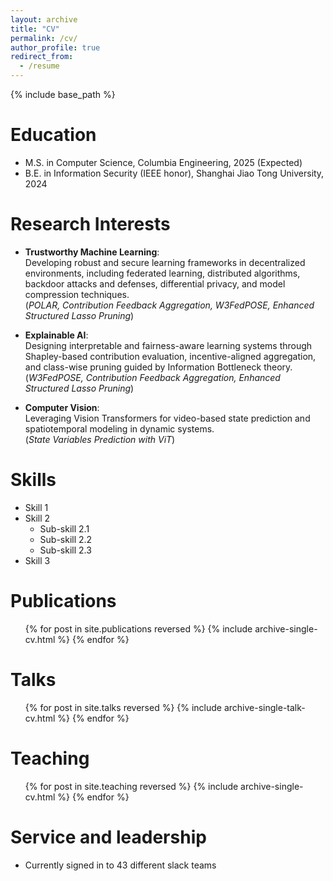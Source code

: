 ```yaml
---
layout: archive
title: "CV"
permalink: /cv/
author_profile: true
redirect_from:
  - /resume
---
```


{% include base_path %}

Education
======
* M.S. in Computer Science, Columbia Engineering, 2025 (Expected)
* B.E. in Information Security (IEEE honor), Shanghai Jiao Tong University, 2024

Research Interests
======
* **Trustworthy Machine Learning**:  
  Developing robust and secure learning frameworks in decentralized environments, including federated learning, distributed algorithms, backdoor attacks and defenses, differential privacy, and model compression techniques.  
  (*POLAR, Contribution Feedback Aggregation, W3FedPOSE, Enhanced Structured Lasso Pruning*)

* **Explainable AI**:  
  Designing interpretable and fairness-aware learning systems through Shapley-based contribution evaluation, incentive-aligned aggregation, and class-wise pruning guided by Information Bottleneck theory.  
  (*W3FedPOSE, Contribution Feedback Aggregation, Enhanced Structured Lasso Pruning*)

* **Computer Vision**:  
  Leveraging Vision Transformers for video-based state prediction and spatiotemporal modeling in dynamic systems.  
  (*State Variables Prediction with ViT*)
  
Skills
======
* Skill 1
* Skill 2
  * Sub-skill 2.1
  * Sub-skill 2.2
  * Sub-skill 2.3
* Skill 3

Publications
======
  <ul>{% for post in site.publications reversed %}
    {% include archive-single-cv.html %}
  {% endfor %}</ul>
  
Talks
======
  <ul>{% for post in site.talks reversed %}
    {% include archive-single-talk-cv.html  %}
  {% endfor %}</ul>
  
Teaching
======
  <ul>{% for post in site.teaching reversed %}
    {% include archive-single-cv.html %}
  {% endfor %}</ul>
  
Service and leadership
======
* Currently signed in to 43 different slack teams
